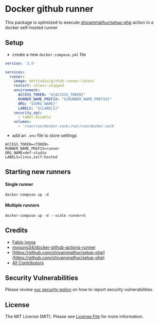 # Docker github runner

This package is optimized to execute [shivammathur/setup-php](https://github.com/shivammathur/setup-php) action in a docker self-hosted runner

## Setup

- create a new `docker-compose.yml` file

```yml
version: '3.5'

services:
  runner:
    image: defstudio/github-runner:latest
    restart: unless-stopped
    environment:
      ACCESS_TOKEN: "${ACCESS_TOKEN}"
      RUNNER_NAME_PREFIX: "${RUNNER_NAME_PREFIX}"
      ORG: "${ORG_NAME}"
      LABELS: "${LABELS}"
    security_opt:
      - label:disable
    volumes:
      - '/var/run/docker.sock:/var/run/docker.sock'
```

- add an `.env` file to store settings

```dotenv
ACCESS_TOKEN=<TOKEN>
RUNNER_NAME_PREFIX=runner
ORG_NAME=def-studio
LABELS=linux,self-hosted
```

## Starting new runners

#### Single runner

```shell
docker-compose up -d
```

#### Multiple runners

```shell
docker-compose up -d --scale runner=5
```

## Credits

- [Fabio Ivona](https://github.com/def-studio)
- [myoung34/docker-github-actions-runner](https://github.com/myoung34/docker-github-actions-runner)
- [https://github.com/shivammathur/setup-php](https://github.com/shivammathur/setup-php)
- [All Contributors](../../contributors)


## Security Vulnerabilities

Please review [our security policy](../../security/policy) on how to report security vulnerabilities.

## License

The MIT License (MIT). Please see [License File](LICENSE.md) for more information.
